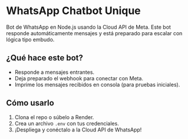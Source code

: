 
# WhatsApp Chatbot Unique

Bot de WhatsApp en Node.js usando la Cloud API de Meta. Este bot responde automáticamente mensajes y está preparado para escalar con lógica tipo embudo.

## ¿Qué hace este bot?

- Responde a mensajes entrantes.
- Deja preparado el webhook para conectar con Meta.
- Imprime los mensajes recibidos en consola (para pruebas iniciales).

## Cómo usarlo

1. Clona el repo o súbelo a Render.
2. Crea un archivo `.env` con tus credenciales.
3. ¡Despliega y conéctalo a la Cloud API de WhatsApp!
